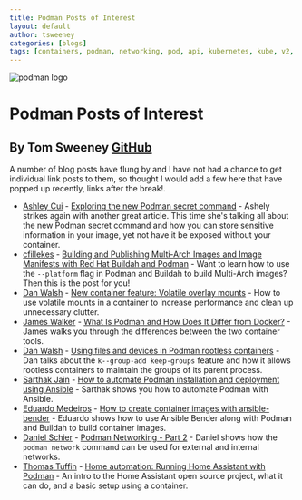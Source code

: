 ```yaml
---
title: Podman Posts of Interest
layout: default
author: tsweeney
categories: [blogs]
tags: [containers, podman, networking, pod, api, kubernetes, kube, v2, hpc, windows, mac]
---
```


![podman logo](../static/vectors/raw/podman.svg)

# Podman Posts of Interest

## By Tom Sweeney [GitHub](https://github.com/TomSweeneyRedhat)

A number of blog posts have flung by and I have not had a chance to get individual
link posts to them, so thought I would add a few here that have popped up recently,
links after the break!.

<!--truncate-->

- [Ashley Cui](https://twitter.com/cuicodes) - [Exploring the new Podman secret command](https://www.redhat.com/sysadmin/new-podman-secrets-command) - Ashely strikes again with another great article. This time she's talking all about the new Podman secret command and how you can store sensitive information in your image, yet not have it be exposed without your container.
- [cfillekes](https://cfillekes-25575.medium.com) - [Building and Publishing Multi-Arch Images and Image Manifests with Red Hat Buildah and Podman](https://medium.com/qiskit-openshift-multi-arch/building-and-publishing-multi-arch-images-and-image-manifests-with-red-hat-buildah-and-podman-927c717adaf3) - Want to learn how to use the `--platform` flag in Podman and Buildah to build Multi-Arch images? Then this is the post for you!
- [Dan Walsh](https://twitter.com/rhatdan) - [New container feature: Volatile overlay mounts](https://www.redhat.com/sysadmin/container-volatile-overlay-mounts) - How to use volatile mounts in a container to increase performance and clean up unnecessary clutter.
- [James Walker](https://www.cloudsavvyit.com/author/jameswalker/) - [What Is Podman and How Does It Differ from Docker?](https://www.cloudsavvyit.com/11575/what-is-podman-and-how-does-it-differ-from-docker/) - James walks you through the differences between the two container tools.
- [Dan Walsh](https://twitter.com/rhatdan) - [Using files and devices in Podman rootless containers](https://www.redhat.com/sysadmin/files-devices-podman) - Dan talks about the `k--group-add keep-groups` feature and how it allows rootless containers to maintain the groups of its parent process.
- [Sarthak Jain](https://www.redhat.com/sysadmin/users/sarthak-jain) - [How to automate Podman installation and deployment using Ansible](https://www.redhat.com/sysadmin/automate-podman-ansible) - Sarthak shows you how to automate Podman with Ansible.
- [Eduardo Medeiros](https://twitter.com/xedux) - [How to create container images with ansible-bender](https://blog.emedeiros.me/archives/2021/05/05/how-to-create-container-images-with-ansible-bender.html) - Eduardo shows how to use Ansible Bender along with Podman and Buildah to build container images.
- [Daniel Schier](https://twitter.com/daniel_wtd) - [Podman Networking - Part 2](https://blog.while-true-do.io/podman-networking-2/) - Daniel shows how the `podman network` command can be used for external and internal networks.
- [Thomas Tuffin](https://www.redhat.com/sysadmin/users/thomas-tuffin) - [Home automation: Running Home Assistant with Podman](https://www.redhat.com/sysadmin/automate-your-home) - An intro to the Home Assistant open source project, what it can do, and a basic setup using a container.
